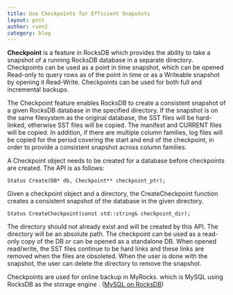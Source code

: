 ```yaml
---
title: Use Checkpoints for Efficient Snapshots
layout: post
author: rven2
category: blog
---
```


**Checkpoint** is a feature in RocksDB which provides the ability to take a snapshot of a running RocksDB database in a separate directory. Checkpoints can be used as a point in time snapshot, which can be opened Read-only to query rows as of the point in time or as a Writeable snapshot by opening it Read-Write. Checkpoints can be used for both full and incremental backups.




The Checkpoint feature enables RocksDB to create a consistent snapshot of a given RocksDB database in the specified directory. If the snapshot is on the same filesystem as the original database, the SST files will be hard-linked, otherwise SST files will be copied. The manifest and CURRENT files will be copied. In addition, if there are multiple column families, log files will be copied for the period covering the start and end of the checkpoint, in order to provide a consistent snapshot across column families.




A Checkpoint object needs to be created for a database before checkpoints are created. The API is as follows:




`Status Create(DB* db, Checkpoint** checkpoint_ptr);`




Given a checkpoint object and a directory, the CreateCheckpoint function creates a consistent snapshot of the database in the given directory.




`Status CreateCheckpoint(const std::string& checkpoint_dir);`




The directory should not already exist and will be created by this API. The directory will be an absolute path. The checkpoint can be used as a ​read-only copy of the DB or can be opened as a standalone DB. When opened read/write, the SST files continue to be hard links and these links are removed when the files are obsoleted. When the user is done with the snapshot, the user can delete the directory to remove the snapshot.




Checkpoints are used for online backup in ​MyRocks. which is MySQL using RocksDB as the storage engine . ([MySQL on RocksDB](https://github.com/facebook/mysql-5.6)) ​
